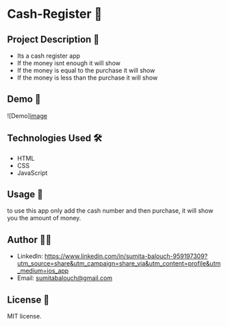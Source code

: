 # Cash-Register 🚀

## Project Description 📝
- Its a cash register app
- If the money isnt enough it will show
- If the money is equal to the purchase it will show
- If the money is less than the purchase it will show

## Demo 📸
![Demo][image](<Screenshot 2024-07-11 030412.png>)

## Technologies Used 🛠️
- HTML
- CSS
- JavaScript


## Usage 🎯
to use this app only add the cash number and then purchase, it will show you the amount of money.

## Author 👩‍💻
- LinkedIn: https://www.linkedin.com/in/sumita-balouch-959197309?utm_source=share&utm_campaign=share_via&utm_content=profile&utm_medium=ios_app
- Email: sumitabalouch@gmail.com

## License 📜
MIT license.
